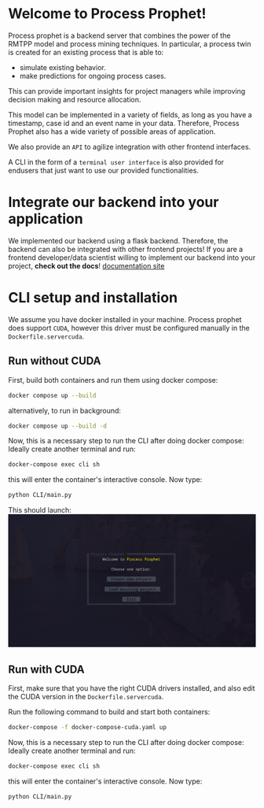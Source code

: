 # Welcome to Process Prophet!
Process prophet is a backend server that combines the power of the RMTPP model and process mining techniques. 
In particular, a process twin is created for an existing process that is able to: 
- simulate existing behavior.
- make predictions for ongoing process cases. 

This can provide important insights for project managers while improving decision making and resource allocation.

This model can be implemented in a variety of fields, as long as you have a timestamp, case id and an event name in your data. Therefore, Process Prophet also has a wide variety of possible areas of application. 

We also provide an `API` to agilize integration with other frontend interfaces. 

A CLI in the form of a `terminal user interface` is also provided for endusers that just want to use our provided 
functionalities. 

# Integrate our backend into your application
We implemented our backend using a flask backend. Therefore, the backend can also be integrated with 
other frontend projects! If you are a frontend developer/data scientist willing to implement our backend
into your project, **check out the docs**!
[documentation site](https://benjaminoyarzun17.github.io/ProcessProphet/)


# CLI setup and installation
We assume you have docker installed in your machine. Process prophet does support `CUDA`, however this driver must
be configured manually in the `Dockerfile.servercuda`.

## Run without CUDA
First, build both containers and run them using docker compose:
```sh
docker compose up --build
```
alternatively, to run in background: 
```sh
docker compose up --build -d
```
Now, this is a necessary step to run the CLI after doing docker compose: Ideally create another terminal and run: 
```sh
docker-compose exec cli sh
```
this will enter the container's interactive console. Now type:
```sh
python CLI/main.py
```
This should launch:
![Welcome Screen](welcome_screen.png)

## Run with CUDA
First, make sure that you have the right CUDA drivers installed, and also edit the CUDA version in the `Dockerfile.servercuda`. 

Run the following command to build and start both containers:
```sh
docker-compose -f docker-compose-cuda.yaml up
```

Now, this is a necessary step to run the CLI after doing docker compose: Ideally create another terminal and run: 
```sh
docker-compose exec cli sh
```
this will enter the container's interactive console. Now type:
```sh
python CLI/main.py
```